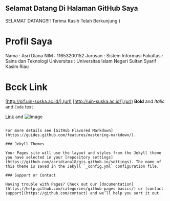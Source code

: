 ## Selamat Datang Di Halaman GitHub Saya

SELAMAT DATANG!!!!
Terima Kasih Telah Berkunjung:)

# Profil Saya

Nama        : Asri Diana
NIM         : 11653200152
Jurusan     : Sistem Informasi
Fakultas    : Sains dan Teknologi
Universitas : Universitas Islam Negeri Sultan Syarif Kasim Riau

# Bcck Link
[http://sif.uin-suska.ac.id/].(url)
[http://uin-suska.ac.id/].(url)
**Bold** and _Italic_ and `Code` text

[Link](url) and ![Image](src)
```

For more details see [GitHub Flavored Markdown](https://guides.github.com/features/mastering-markdown/).

### Jekyll Themes

Your Pages site will use the layout and styles from the Jekyll theme you have selected in your [repository settings](https://github.com/asridiana18/gis.github.io/settings). The name of this theme is saved in the Jekyll `_config.yml` configuration file.

### Support or Contact

Having trouble with Pages? Check out our [documentation](https://help.github.com/categories/github-pages-basics/) or [contact support](https://github.com/contact) and we’ll help you sort it out.
